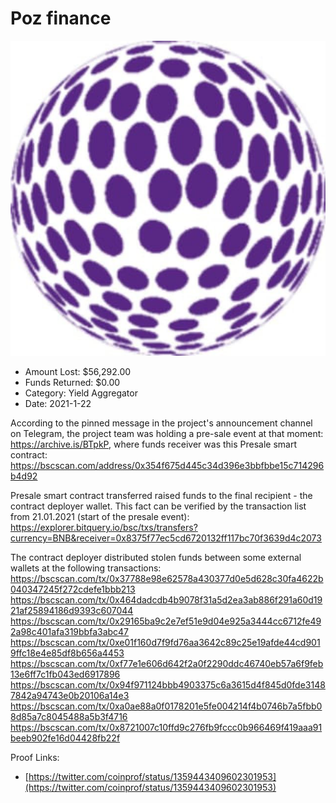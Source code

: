 # Poz finance
![Poz finance](/rektimages/Poz-finance.png)
- Amount Lost: $56,292.00
- Funds Returned: $0.00
- Category: Yield Aggregator
- Date: 2021-1-22

According to the pinned message in the project's announcement channel on Telegram, the project team was holding a pre-sale event at that moment:  
https://archive.is/BTpkP, where funds receiver was this Presale smart contract:  
https://bscscan.com/address/0x354f675d445c34d396e3bbfbbe15c714296b4d92  
  
Presale smart contract transferred raised funds to the final recipient - the contract deployer wallet. This fact can be verified by the transaction list from 21.01.2021 (start of the presale event):  
https://explorer.bitquery.io/bsc/txs/transfers?currency=BNB&receiver=0x8375f77ec5cd6720132ff117bc70f3639d4c2073  
  
The contract deployer distributed stolen funds between some external wallets at the following transactions:  
https://bscscan.com/tx/0x37788e98e62578a430377d0e5d628c30fa4622b040347245f272cdefe1bbb213  
https://bscscan.com/tx/0x464dadcdb4b9078f31a5d2ea3ab886f291a60d1921af25894186d9393c607044  
https://bscscan.com/tx/0x29165ba9c2e7ef51e9d04e925a3444cc6712fe492a98c401afa319bbfa3abc47  
https://bscscan.com/tx/0xe01f160d7f9fd76aa3642c89c25e19afde44cd9019ffc18e4e85df8b656a4453  
https://bscscan.com/tx/0xf77e1e606d642f2a0f2290ddc46740eb57a6f9feb13e6ff7c1fb043ed6917896  
https://bscscan.com/tx/0x94f971124bbb4903375c6a3615d4f845d0fde31487842a94743e0b20106a14e3  
https://bscscan.com/tx/0xa0ae88a0f0178201e5fe004214f4b0746b7a5fbb08d85a7c8045488a5b3f4716  
https://bscscan.com/tx/0x8721007c10ffd9c276fb9fccc0b966469f419aaa91beeb902fe16d04428fb22f


Proof Links:
- [https://twitter.com/coinprof/status/1359443409602301953](https://twitter.com/coinprof/status/1359443409602301953)


